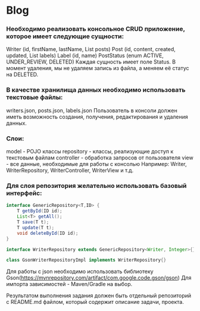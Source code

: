 # Blog

### Необходимо реализовать консольное CRUD приложение, которое имеет следующие сущности:

Writer (id, firstName, lastName, List<Post> posts)
Post (id, content, created, updated, List<Label> labels)
Label (id, name)
PostStatus (enum ACTIVE, UNDER_REVIEW, DELETED)
Каждая сущность имеет поле Status. В момент удаления, мы не удаляем запись из файла, а меняем её статус на DELETED.

### В качестве хранилища данных необходимо использовать текстовые файлы:
writers.json, posts.json, labels.json
Пользователь в консоли должен иметь возможность создания, получения, редактирования и удаления данных.

### Слои:
model - POJO клаcсы
repository - классы, реализующие доступ к текстовым файлам
controller - обработка запросов от пользователя
view - все данные, необходимые для работы с консолью
Например: Writer, WriterRepository, WriterController, WriterView и т.д.

### Для слоя репозитория желательно использовать базовый интерфейс:
```java
interface GenericRepository<T,ID> {
    T getById(ID id);
    List<T> getAll();
    T save(T t);
    T update(T t);
    void deleteById(ID id);
}
```
```java
interface WriterRepository extends GenericRepository<Writer, Integer>{}
```

```java
class GsonWriterRepositoryImpl implements WriterRepository{}
```

Для работы с json необходимо использовать библиотеку Gson(https://mvnrepository.com/artifact/com.google.code.gson/gson)
Для импорта зависимостей - Maven/Gradle на выбор.

Результатом выполнения задания должен быть отдельный репозиторий с README.md файлом, который содержит описание задачи, проекта.
